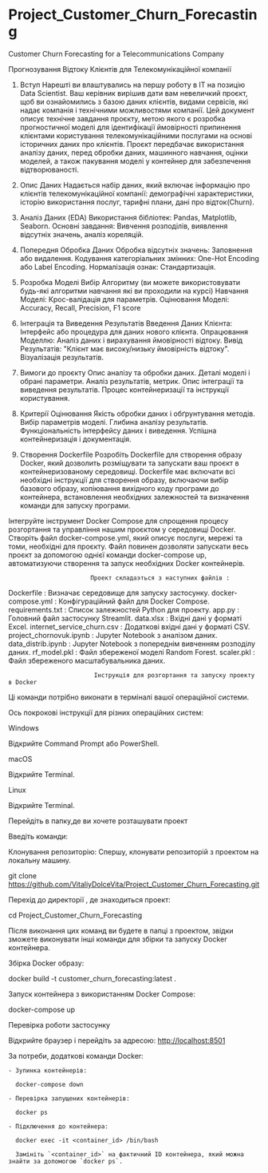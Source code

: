 # Project_Customer_Churn_Forecasting
Customer Churn Forecasting for a Telecommunications Company

Прогнозування Відтоку Клієнтів для Телекомунікаційної компанії
1. Вступ
Нарешті ви влаштувались на першу роботу в IT на позицію Data Scientist. Ваш керівник вирішив дати вам невеличкий проєкт, щоб ви ознайомились з базою даних клієнтів, видами сервісів, які надає компанія і технічними можливостями компанії. 
Цей документ описує технічне завдання проєкту, метою якого є розробка прогностичної моделі для ідентифікації ймовірності припинення клієнтами користування телекомунікаційними послугами на основі історичних даних про клієнтів. Проєкт передбачає використання аналізу даних, перед обробки даних, машинного навчання, оцінки моделей, а також пакування моделі у контейнер для забезпечення відтворюваності.
2. Опис Даних
Надається набір даних, який включає інформацію про клієнтів телекомунікаційної компанії: демографічні характеристики, історію використання послуг, тарифні плани, дані про відток(Churn).
3. Аналіз Даних (EDA)
Використання бібліотек: Pandas, Matplotlib, Seaborn.
Основні завдання: Вивчення розподілів, виявлення відсутніх значень, аналіз кореляцій.
4. Попередня Обробка Даних
Обробка відсутніх значень: Заповнення або видалення.
Кодування категоріальних змінних: One-Hot Encoding або Label Encoding.
Нормалізація ознак: Стандартизація.
5. Розробка Моделі
Вибір Алгоритму (ви можете використовувати будь-які алгоритми навчання які ви проходили на курсі)
Навчання Моделі: Крос-валідація для параметрів.
Оцінювання Моделі: Accuracy, Recall, Precision, F1 score
6. Інтеграція та Виведення Результатів
Введення Даних Клієнта: Інтерфейс або процедура для даних нового клієнта.
Опрацювання Моделлю: Аналіз даних і вирахування ймовірності відтоку.
Вивід Результатів: "Клієнт має високу/низьку ймовірність відтоку". Візуалізація результатів.

7. Вимоги до проєкту 
Опис аналізу та обробки даних.
Деталі моделі і обрані параметри.
Аналіз результатів, метрик.
Опис інтеграції та виведення результатів.
Процес контейнеризації та інструкції користування.
8. Критерії Оцінювання
Якість обробки даних і обґрунтування методів.
Вибір параметрів моделі.
Глибина аналізу результатів.
Функціональність інтерфейсу даних і виведення.
Успішна контейнеризація і документація.
9. Створення Dockerfile
Розробіть Dockerfile для створення образу Docker, який дозволить розміщувати та запускати ваш проєкт в контейнеризованому середовищі. Dockerfile має включати всі необхідні інструкції для створення образу, включаючи вибір базового образу, копіювання вихідного коду програми до контейнера, встановлення необхідних залежностей та визначення команди для запуску програми.

 Інтегруйте інструмент Docker Compose для спрощення процесу розгортання та управління нашим проєктом у середовищі Docker. Створіть файл docker-compose.yml, який описує послуги, мережі та томи, необхідні для проєкту. Файл повинен дозволяти запускати весь проєкт за допомогою однієї команди docker-compose up, автоматизуючи створення та запуск необхідних Docker контейнерів.



                           Проект складаэться з наступних файлів :



Dockerfile                       : Визначає середовище для запуску застосунку.
docker-compose.yml               : Конфігураційний файл для Docker Compose.
requirements.txt                 : Список залежностей Python для проекту.
app.py                           : Головний файл застосунку Streamlit.
data.xlsx                        : Вхідні дані у форматі Excel.
internet_service_churn.csv       : Додаткові вхідні дані у форматі CSV.
project_chornovuk.ipynb          : Jupyter Notebook з аналізом даних.
data_distrib.ipynb               : Jupyter Notebook з попереднім вивченням розподілу даних.
rf_model.pkl                     : Файл збереженої моделі Random Forest.
scaler.pkl                       : Файл збереженого масштабувальника даних.




                            Інструкція для розгортання та запуску проекту в Docker




Ці команди потрібно виконати в терміналі вашої операційної системи.

Ось покрокові інструкції для різних операційних систем:

Windows

Відкрийте Command Prompt або PowerShell.

macOS

Відкрийте Terminal.

Linux

Відкрийте Terminal.

Перейдіть в папку,де ви хочете розташувати проект

Введіть команди:

Клонування репозиторію:
Спершу, клонувати репозиторій з проектом на локальну машину.

git clone https://github.com/VitaliyDolceVita/Project_Customer_Churn_Forecasting.git

Перехід до директорії , де знаходиться проект:

cd Project_Customer_Churn_Forecasting

Після виконання цих команд ви будете в папці з проектом, звідки зможете виконувати інші команди для збірки та запуску Docker контейнера.  

Збірка Docker образу:


docker build -t customer_churn_forecasting:latest .


Запуск контейнера з використанням Docker Compose:

docker-compose up


Перевірка роботи застосунку

Відкрийте браузер і перейдіть за адресою: [http://localhost:8501](http://localhost:8501)

За потреби, додаткові команди Docker:

    - Зупинка контейнерів:

      docker-compose down
   
    - Перевірка запущених контейнерів:

      docker ps

    - Підключення до контейнера:

      docker exec -it <container_id> /bin/bash

      Замініть `<container_id>` на фактичний ID контейнера, який можна знайти за допомогою `docker ps`.

